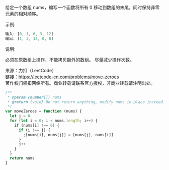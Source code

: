 给定一个数组 nums，编写一个函数将所有 0 移动到数组的末尾，同时保持非零元素的相对顺序。

示例:

```js
输入: [0, 1, 0, 3, 12]
输出: [1, 3, 12, 0, 0]
```

说明:

必须在原数组上操作，不能拷贝额外的数组。
尽量减少操作次数。

来源：力扣（LeetCode）<br/>
链接：https://leetcode-cn.com/problems/move-zeroes<br/>
著作权归领扣网络所有。商业转载请联系官方授权，非商业转载请注明出处。

```js
/**
 * @param {number[]} nums
 * @return {void} Do not return anything, modify nums in-place instead.
 */
var moveZeroes = function (nums) {
  let j = 0
  for (let i = 0; i < nums.length; i++) {
    if (nums[i] !== 0) {
      if (i !== j) {
        ;[nums[i], nums[j]] = [nums[j], nums[i]]
      }
      j++
    }
  }
  return nums
}
```
